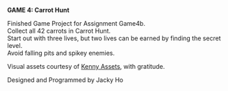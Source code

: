 **GAME 4: Carrot Hunt**

Finished Game Project for Assignment Game4b.<br />
Collect all 42 carrots in Carrot Hunt.<br />
Start out with three lives, but two lives can be earned by finding the secret level.<br />
Avoid falling pits and spikey enemies.

Visual assets courtesy of [Kenny Assets](https://kenney.nl/assets), with gratitude.

Designed and Programmed by Jacky Ho